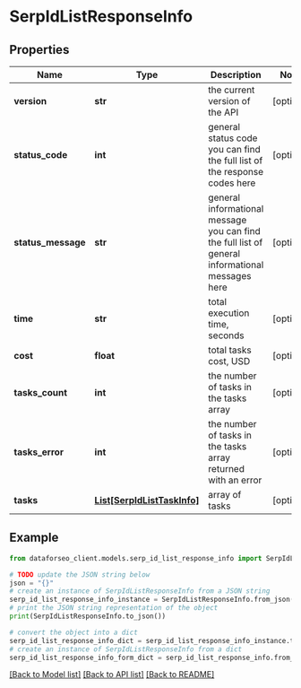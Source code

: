 # SerpIdListResponseInfo


## Properties

Name | Type | Description | Notes
------------ | ------------- | ------------- | -------------
**version** | **str** | the current version of the API | [optional] 
**status_code** | **int** | general status code you can find the full list of the response codes here | [optional] 
**status_message** | **str** | general informational message you can find the full list of general informational messages here | [optional] 
**time** | **str** | total execution time, seconds | [optional] 
**cost** | **float** | total tasks cost, USD | [optional] 
**tasks_count** | **int** | the number of tasks in the tasks array | [optional] 
**tasks_error** | **int** | the number of tasks in the tasks array returned with an error | [optional] 
**tasks** | [**List[SerpIdListTaskInfo]**](SerpIdListTaskInfo.md) | array of tasks | [optional] 

## Example

```python
from dataforseo_client.models.serp_id_list_response_info import SerpIdListResponseInfo

# TODO update the JSON string below
json = "{}"
# create an instance of SerpIdListResponseInfo from a JSON string
serp_id_list_response_info_instance = SerpIdListResponseInfo.from_json(json)
# print the JSON string representation of the object
print(SerpIdListResponseInfo.to_json())

# convert the object into a dict
serp_id_list_response_info_dict = serp_id_list_response_info_instance.to_dict()
# create an instance of SerpIdListResponseInfo from a dict
serp_id_list_response_info_form_dict = serp_id_list_response_info.from_dict(serp_id_list_response_info_dict)
```
[[Back to Model list]](../README.md#documentation-for-models) [[Back to API list]](../README.md#documentation-for-api-endpoints) [[Back to README]](../README.md)


